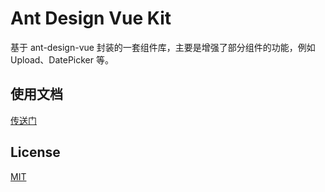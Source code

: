 # Ant Design Vue Kit

基于 ant-design-vue 封装的一套组件库，主要是增强了部分组件的功能，例如 Upload、DatePicker 等。


## 使用文档

[传送门](http://v2.docs.bszhct.com/components/quick-start.html)


## License

[MIT](/LICENSE)

